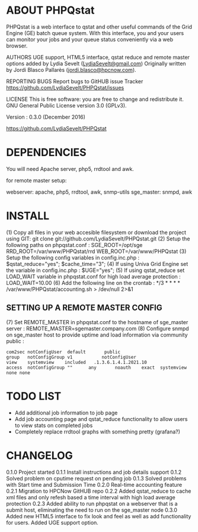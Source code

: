 ABOUT PHPQstat
==============================================
PHPQstat is a web interface to qstat and other useful commands of the Grid Engine (GE) batch queue system.
With this interface, you and your users can monitor your jobs and your queue status conveniently via a web browser.

AUTHORS
UGE support, HTML5 interface, qstat reduce and remote master options added by Lydia Sevelt (LydiaSevelt@gmail.com)
Originally written by Jordi Blasco Pallarès (jordi.blasco@hpcnow.com).

REPORTING BUGS
Report bugs to GitHUB issue Tracker https://github.com/LydiaSevelt/PHPQstat/issues

LICENSE
This is free software: you are free to change and redistribute it. GNU General Public License version 3.0 (GPLv3).

Version : 0.3.0 (December 2016)

https://github.com/LydiaSevelt/PHPQstat

DEPENDENCIES
==============================================
You will need Apache server, php5, rrdtool and awk.

for remote master setup:

webserver: apache, php5, rrdtool, awk, snmp-utils
sge_master: snmpd, awk

INSTALL
==============================================
(1) Copy all files in your web accesible filesystem or download the project using GIT:
    git clone git://github.com/LydiaSevelt/PHPQstat.git
(2) Setup the following paths on phpqstat.conf :
    SGE_ROOT=/opt/sge
    RRD_ROOT=/var/www/PHPQstat/rrd
    WEB_ROOT=/var/www/PHPQstat
(3) Setup the following config variables in config.inc.php :
    $qstat_reduce="yes";
    $cache_time="3";
(4) If using Univa Grid Engine set the variable in config.inc.php :
    $UGE="yes";
(5) If using qstat_reduce set LOAD_WAIT variable in phpqstat.conf for high load average protection :
    LOAD_WAIT=10.00
(6) Add the following line on the crontab :
    */3 * * * * /var/www/PHPQstat/accounting.sh > /dev/null 2>&1

SETTING UP A REMOTE MASTER CONFIG
----------------------------------------------
(7) Set REMOTE_MASTER in phpqstat.conf to the hostname of sge_master server :
    REMOTE_MASTER=sgemaster.company.com
(8) Configure snmpd on sge_master host to provide uptime and load information via community public :

    com2sec notConfigUser  default       public
    group   notConfigGroup v1           notConfigUser
    view    systemview    included   .1.3.6.1.4.1.2021.10
    access  notConfigGroup ""      any       noauth    exact  systemview none none

TODO LIST
==============================================
* Add additional job information to job page
* Add job accounting page and qstat_reduce functionality to allow users to view stats on completed jobs
* Completely replace rrdtool graphs with something pretty (grafana?)

CHANGELOG
==============================================
0.1.0 Project started
0.1.1 Install instructions and job details support
0.1.2 Solved problem on cputime request on pending job
0.1.3 Solved problems with Start time and Submission Time
0.2.0 Real-time accounting feature
0.2.1 Migration to HPCNow GitHUB repo
0.2.2 Added qstat_reduce to cache xml files and only refesh based a time interval with high load average protection
0.2.3 Added ability to run phpqstat on a webserver that is a submit host, eliminating the need to run on the sge_master node
0.3.0 Added new HTML5 interface to fix look and feel as well as add functionality for users. Added UGE support option.

